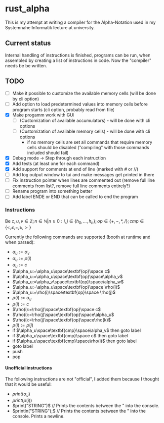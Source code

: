 # rust_alpha

This is my attempt at writing a compiler for the Alpha-Notation used in my Systemnahe Informatik lecture at university.

## Current status

Internal handling of instructions is finished, programs can be run, when assembled by creating a list of instructions in code. Now the "compiler" needs be be written.

## TODO

- [ ] Make it possible to customize the available memory cells (will be done by cli option)
- [ ] Add option to load predetermined values into memory cells before program starts (cli option, probably read from file)
- [X] Make progamm work with GUI 
	- [ ] (Customization of available accumulators) - will be done with cli options
	- [ ] (Customization of available memory cells) - will be done with cli options
		- if no memory cells are set all commands that require memory cells should be disabled ("compiling" with those commands included should fail)	
- [X] Debug mode -> Step through each instruction
- [X] Add tests (at least one for each command)
- [X] Add support for comments at end of line (marked with # or //)
- [ ] Add log output window to tui and make messages get printed in there
- [ ] Fix instruction pointer when lines are commented out (remove full line comments from list?, remove full line comments entirely?)
- [ ] Rename program into something better
- [ ] Add label ENDE or END that can be called to end the program

### Instructions

Be $c,u,v\in\mathbb{Z};n\in\mathbb{N}|n\geq0:i,j\in\lbrace h_0,\ldots,h_n\rbrace;op\in\lbrace +,-,*,/\rbrace;cmp\in\lbrace <,\leq,=,\geq,>\rbrace$

Currently the following commands are supported (booth at runtime and when parsed):

- $\alpha_u:=\alpha_v$
- $\alpha_u:=\rho(i)$
- $\alpha_u:=c$
- $\alpha_u:=\alpha_u\space\textbf{op}\space c$
- $\alpha_u:=\alpha_u\space\textbf{op}\space\alpha_v$
- $\alpha_u:=\alpha_v\space\textbf{op}\space\alpha_w$
- $\alpha_u:=\alpha_u\space\textbf{op}\space \rho(i)$
- $\alpha_u:=\rho(i)\space\textbf{op}\space \rho(j)$
- $\rho(i):=\alpha_u$
- $\rho(i):=c$
- $\rho(i):=\rho(j)\space\textbf{op}\space c$
- $\rho(i):=\rho(j)\space\textbf{op}\space\alpha_u$
- $\rho(i):=\rho(j)\space\textbf{op}\space\rho(k)$
- $\rho(i):=\rho(j)$
- if $\alpha_u\space\textbf{cmp}\space\alpha_v$ then goto label
- if $\alpha_u\space\textbf{cmp}\space c$ then goto label
- if $\alpha_u\space\textbf{cmp}\space\rho(i)$ then goto label
- goto label 
- push 
- pop

#### Unofficial instructions

The following instructions are not "official", I added them because I thought that it would be useful:
- $print(\alpha_u)$
- $print(\rho(i))$
- $print("STRING")$ // Prints the contents between the " into the console.
- $println("STRING");$ // Prints the contents between the " into the console. Prints a newline.
